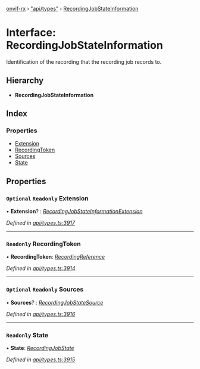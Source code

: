 [onvif-rx](../README.md) › ["api/types"](../modules/_api_types_.md) › [RecordingJobStateInformation](_api_types_.recordingjobstateinformation.md)

# Interface: RecordingJobStateInformation

Identification of the recording that the recording job records to.

## Hierarchy

* **RecordingJobStateInformation**

## Index

### Properties

* [Extension](_api_types_.recordingjobstateinformation.md#optional-readonly-extension)
* [RecordingToken](_api_types_.recordingjobstateinformation.md#readonly-recordingtoken)
* [Sources](_api_types_.recordingjobstateinformation.md#optional-readonly-sources)
* [State](_api_types_.recordingjobstateinformation.md#readonly-state)

## Properties

### `Optional` `Readonly` Extension

• **Extension**? : *[RecordingJobStateInformationExtension](_api_types_.recordingjobstateinformationextension.md)*

*Defined in [api/types.ts:3917](https://github.com/patrickmichalina/onvif-rx/blob/3e9b152/src/api/types.ts#L3917)*

___

### `Readonly` RecordingToken

• **RecordingToken**: *[RecordingReference](../modules/_api_types_.md#recordingreference)*

*Defined in [api/types.ts:3914](https://github.com/patrickmichalina/onvif-rx/blob/3e9b152/src/api/types.ts#L3914)*

___

### `Optional` `Readonly` Sources

• **Sources**? : *[RecordingJobStateSource](_api_types_.recordingjobstatesource.md)*

*Defined in [api/types.ts:3916](https://github.com/patrickmichalina/onvif-rx/blob/3e9b152/src/api/types.ts#L3916)*

___

### `Readonly` State

• **State**: *[RecordingJobState](../modules/_api_types_.md#recordingjobstate)*

*Defined in [api/types.ts:3915](https://github.com/patrickmichalina/onvif-rx/blob/3e9b152/src/api/types.ts#L3915)*
